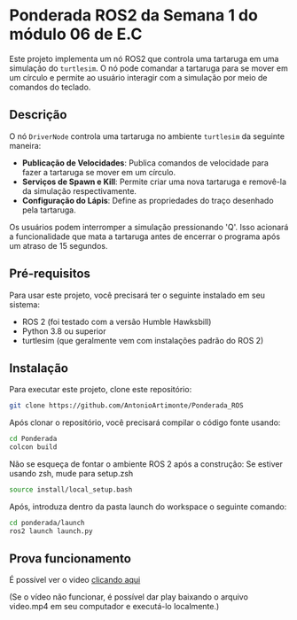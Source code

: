 # Ponderada ROS2 da Semana 1 do módulo 06 de E.C

Este projeto implementa um nó ROS2 que controla uma tartaruga em uma simulação do `turtlesim`. O nó pode comandar a tartaruga para se mover em um círculo e permite ao usuário interagir com a simulação por meio de comandos do teclado.

## Descrição

O nó `DriverNode` controla uma tartaruga no ambiente `turtlesim` da seguinte maneira:

- **Publicação de Velocidades**: Publica comandos de velocidade para fazer a tartaruga se mover em um círculo.
- **Serviços de Spawn e Kill**: Permite criar uma nova tartaruga e removê-la da simulação respectivamente.
- **Configuração do Lápis**: Define as propriedades do traço desenhado pela tartaruga.

Os usuários podem interromper a simulação pressionando 'Q'. Isso acionará a funcionalidade que mata a tartaruga antes de encerrar o programa após um atraso de 15 segundos.

## Pré-requisitos

Para usar este projeto, você precisará ter o seguinte instalado em seu sistema:

- ROS 2 (foi testado com a versão Humble Hawksbill)
- Python 3.8 ou superior
- turtlesim (que geralmente vem com instalações padrão do ROS 2)

## Instalação

Para executar este projeto, clone este repositório:

```bash
git clone https://github.com/AntonioArtimonte/Ponderada_ROS
```

Após clonar o repositório, você precisará compilar o código fonte usando:


```bash
cd Ponderada
colcon build
```

Não se esqueça de fontar o ambiente ROS 2 após a construção:
Se estiver usando zsh, mude para setup.zsh

```bash
source install/local_setup.bash 
```

Após, introduza dentro da pasta launch do workspace o seguinte comando:

```bash
cd ponderada/launch
ros2 launch launch.py
```

## Prova funcionamento

É possível ver o video [clicando aqui](video.mp4)

(Se o vídeo não funcionar, é possível dar play baixando o arquivo video.mp4 em seu computador e executá-lo localmente.)